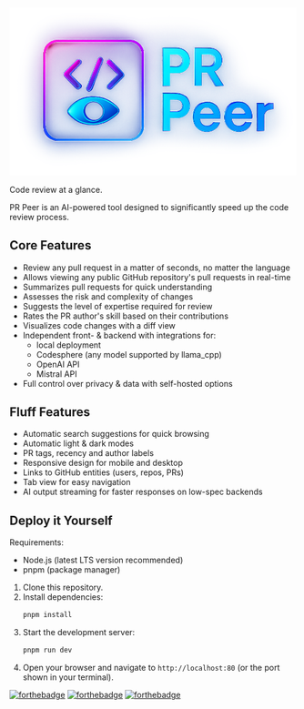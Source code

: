 ![PR Peer Logo](static/pr-peer.png)

Code review at a glance.

PR Peer is an AI-powered tool designed to significantly speed up the code review process.

## Core Features

- Review any pull request in a matter of seconds, no matter the language
- Allows viewing any public GitHub repository's pull requests in real-time
- Summarizes pull requests for quick understanding
- Assesses the risk and complexity of changes
- Suggests the level of expertise required for review
- Rates the PR author's skill based on their contributions
- Visualizes code changes with a diff view
- Independent front- & backend with integrations for:
  - local deployment
  - Codesphere (any model supported by llama_cpp)
  - OpenAI API
  - Mistral API
- Full control over privacy & data with self-hosted options

## Fluff Features

- Automatic search suggestions for quick browsing
- Automatic light & dark modes
- PR tags, recency and author labels
- Responsive design for mobile and desktop
- Links to GitHub entities (users, repos, PRs)
- Tab view for easy navigation
- AI output streaming for faster responses on low-spec backends

## Deploy it Yourself

Requirements:

- Node.js (latest LTS version recommended)
- pnpm (package manager)

1. Clone this repository.
2. Install dependencies:
   ```bash
   pnpm install
   ```
3. Start the development server:
   ```bash
   pnpm run dev
   ```
4. Open your browser and navigate to `http://localhost:80` (or the port shown in your terminal).

[![forthebadge](https://forthebadge.com/images/featured/featured-built-with-love.svg)](https://forthebadge.com) [![forthebadge](https://forthebadge.com/images/featured/featured-uses-badges.svg)](https://forthebadge.com) [![forthebadge](https://forthebadge.com/images/badges/powered-by-black-magic.svg)](https://forthebadge.com)
